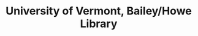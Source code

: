 ---
layout: repo
title: "University of Vermont, Bailey/Howe Library"
id: 16377
permalink: repos/16377/
---